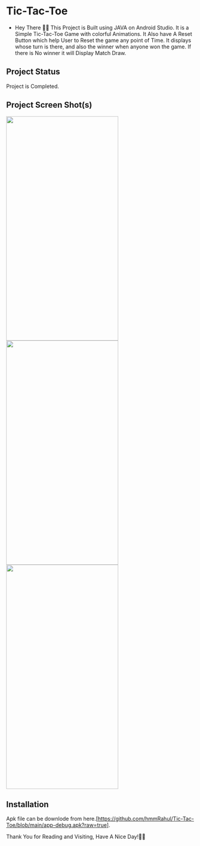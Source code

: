 # **Tic-Tac-Toe**


- Hey There 🙋‍♂️ This Project is Built using JAVA on Android Studio. It is a Simple Tic-Tac-Toe Game with colorful Animations. It Also have A Reset Button which help User to 
Reset the game any point of Time. It displays whose turn is there, and also the winner when anyone won the game. If there is No winner it will Display Match Draw.

## **Project Status**
Project is Completed.

## **Project Screen Shot(s)**

<img  align = "left" width="300" height="600" src="https://i.postimg.cc/yY4yN3rH/Screenshot-20210725-142708.png">
<img  align = "left" width="300" height="600" src="https://i.postimg.cc/sgKYK6fj/Screenshot-20210725-142718.png">
<img   width="300" height="600" src="https://s6.gifyu.com/images/Untitled-23_1080p_2.gif">








## **Installation** 

Apk file can be downlode from here.[https://github.com/hmmRahul/Tic-Tac-Toe/blob/main/app-debug.apk?raw=true].


Thank You for Reading and Visiting, Have A Nice Day!💚💙
